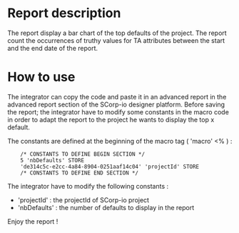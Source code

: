 # Report description

The report display a bar chart of the top defaults of the project.
The report count the occurrences of truthy values for TA attributes between the start and the end date of the report.

# How to use

The integrator can copy the code and paste it in an advanced report in the advanced report section of the SCorp-io
designer platform.
Before saving the report; the integrator have to modify some constants in the macro code in order to adapt the report to
the project he wants to display the top x default.

The constants are defined at the beginning of the macro tag ( 'macro' <% ) :

```
    /* CONSTANTS TO DEFINE BEGIN SECTION */
    5 'nbDefaults' STORE
    'de314c5c-e2cc-4a84-8904-0251aaf14c04' 'projectId' STORE
    /* CONSTANTS TO DEFINE END SECTION */
```

The integrator have to modify the following constants :

- 'projectId' : the projectId of SCorp-io project
- 'nbDefaults' : the number of defaults to display in the report

Enjoy the report !
